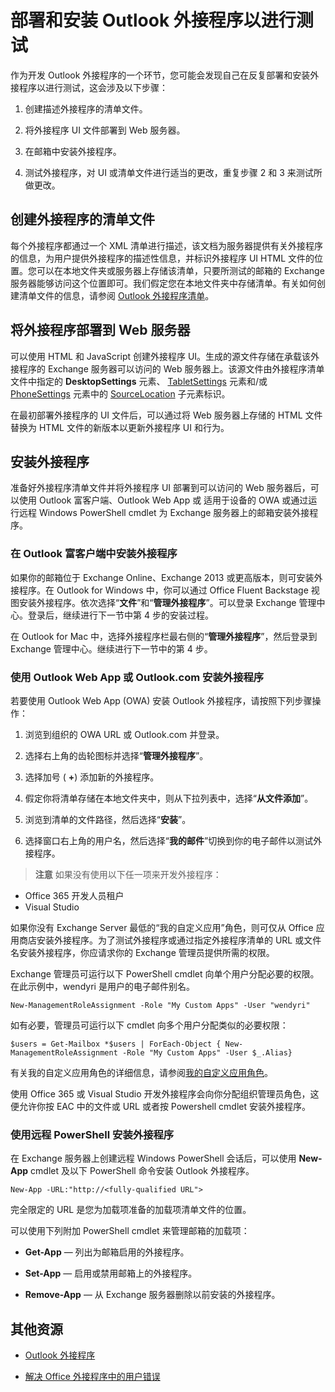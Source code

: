 
# <a name="deploy-and-install-outlook-add-ins-for-testing"></a>部署和安装 Outlook 外接程序以进行测试


作为开发 Outlook 外接程序的一个环节，您可能会发现自己在反复部署和安装外接程序以进行测试，这会涉及以下步骤：


1. 创建描述外接程序的清单文件。
    
2. 将外接程序 UI 文件部署到 Web 服务器。
    
3. 在邮箱中安装外接程序。
    
4. 测试外接程序，对 UI 或清单文件进行适当的更改，重复步骤 2 和 3 来测试所做更改。
    

## <a name="creating-a-manifest-file-for-the-add-in"></a>创建外接程序的清单文件

每个外接程序都通过一个 XML 清单进行描述，该文档为服务器提供有关外接程序的信息，为用户提供外接程序的描述性信息，并标识外接程序 UI HTML 文件的位置。您可以在本地文件夹或服务器上存储该清单，只要所测试的邮箱的 Exchange 服务器能够访问这个位置即可。我们假定您在本地文件夹中存储清单。有关如何创建清单文件的信息，请参阅 [Outlook 外接程序清单](../outlook/manifests/manifests.md)。 


## <a name="deploying-an-add-in-to-a-web-server"></a>将外接程序部署到 Web 服务器

可以使用 HTML 和 JavaScript 创建外接程序 UI。生成的源文件存储在承载该外接程序的 Exchange 服务器可以访问的 Web 服务器上。该源文件由外接程序清单文件中指定的 **DesktopSettings** 元素、 [TabletSettings](http://msdn.microsoft.com/en-us/library/da9fd085-b8cc-2be0-d329-2aa1ef5d3f1c%28Office.15%29.aspx) 元素和/或 [PhoneSettings](http://msdn.microsoft.com/en-us/library/5c89cc7c-7ae0-49c9-fdd5-4c52118228f6%28Office.15%29.aspx) 元素中的 [SourceLocation](http://msdn.microsoft.com/en-us/library/13e4eae3-8e8c-fd55-a1c2-3297b485f327%28Office.15%29.aspx) 子元素标识。

在最初部署外接程序的 UI 文件后，可以通过将 Web 服务器上存储的 HTML 文件替换为 HTML 文件的新版本以更新外接程序 UI 和行为。


## <a name="installing-the-add-in"></a>安装外接程序


准备好外接程序清单文件并将外接程序 UI 部署到可以访问的 Web 服务器后，可以使用 Outlook 富客户端、Outlook Web App 或 适用于设备的 OWA 或通过运行远程 Windows PowerShell cmdlet 为 Exchange 服务器上的邮箱安装外接程序。


### <a name="installing-an-add-in-in-an-outlook-rich-client"></a>在 Outlook 富客户端中安装外接程序

如果你的邮箱位于 Exchange Online、Exchange 2013 或更高版本，则可安装外接程序。在 Outlook for Windows 中，你可以通过 Office Fluent Backstage 视图安装外接程序。依次选择“**文件**”和“**管理外接程序**”。可以登录 Exchange 管理中心。登录后，继续进行下一节中第 4 步的安装过程。

在 Outlook for Mac 中，选择外接程序栏最右侧的“**管理外接程序**”，然后登录到 Exchange 管理中心。继续进行下一节中的第 4 步。


### <a name="installing-an-add-in-by-using-outlook-web-app-or-outlookcom"></a>使用 Outlook Web App 或 Outlook.com 安装外接程序

若要使用 Outlook Web App (OWA) 安装 Outlook 外接程序，请按照下列步骤操作：


1. 浏览到组织的 OWA URL 或 Outlook.com 并登录。
    
2. 选择右上角的齿轮图标并选择“**管理外接程序**”。
    
3. 选择加号 ( **+**) 添加新的外接程序。
    
4. 假定你将清单存储在本地文件夹中，则从下拉列表中，选择“**从文件添加**”。
    
5. 浏览到清单的文件路径，然后选择“**安装**”。
    
6. 选择窗口右上角的用户名，然后选择“**我的邮件**”切换到你的电子邮件以测试外接程序。
    

>**注意**  如果没有使用以下任一项来开发外接程序： 
- Office 365 开发人员租户
- Visual Studio

如果你没有 Exchange Server 最低的“我的自定义应用”角色，则可仅从 Office 应用商店安装外接程序。为了测试外接程序或通过指定外接程序清单的 URL 或文件名安装外接程序，你应请求你的 Exchange 管理员提供所需的权限。

Exchange 管理员可运行以下 PowerShell cmdlet 向单个用户分配必要的权限。在此示例中，wendyri 是用户的电子邮件别名。

```New-ManagementRoleAssignment -Role "My Custom Apps" -User "wendyri"```

如有必要，管理员可运行以下 cmdlet 向多个用户分配类似的必要权限：

```$users = Get-Mailbox *$users | ForEach-Object { New-ManagementRoleAssignment -Role "My Custom Apps" -User $_.Alias}```

有关我的自定义应用角色的详细信息，请参阅[我的自定义应用角色](http://technet.microsoft.com/en-us/library/aa0321b3-2ec0-4694-875b-7a93d3d99089%28EXCHG.150%29.aspx)。 

使用 Office 365 或 Visual Studio 开发外接程序会向你分配组织管理员角色，这便允许你按 EAC 中的文件或 URL 或者按 Powershell cmdlet 安装外接程序。


### <a name="installing-an-add-in-by-using-remote-powershell"></a>使用远程 PowerShell 安装外接程序

在 Exchange 服务器上创建远程 Windows PowerShell 会话后，可以使用  **New-App** cmdlet 及以下 PowerShell 命令安装 Outlook 外接程序。


```
New-App -URL:"http://<fully-qualified URL">
```

完全限定的 URL 是您为加载项准备的加载项清单文件的位置。

可以使用下列附加 PowerShell cmdlet 来管理邮箱的加载项：


-  **Get-App** —  列出为邮箱启用的外接程序。
    
-  **Set-App** — 启用或禁用邮箱上的外接程序。
    
-  **Remove-App** — 从 Exchange 服务器删除以前安装的外接程序。
    

## <a name="additional-resources"></a>其他资源



- [Outlook 外接程序](../outlook/outlook-add-ins.md)
    
- [解决 Office 外接程序中的用户错误](../testing/testing-and-troubleshooting.md)
    
